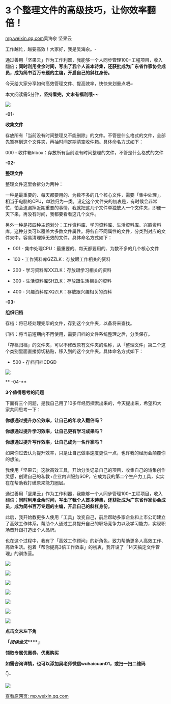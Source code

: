 # 3 个整理文件的高级技巧，让你效率翻倍！

[mp.weixin.qq.com](http://mp.weixin.qq.com/s?__biz=MzA5MTQ4Nzc5MQ==&mid=2247502130&idx=3&sn=28654cb4bcb2ca7418d3d48393092210&chksm=90792272a70eab64ba8d2dff20fa06e7ede217857ae800d57eb8e896a461a6a509fd77302f88&mpshare=1&scene=1&srcid=1216LK5W8Mz0gdPzJiVyzRBk&sharer_sharetime=1639664892886&sharer_shareid=b7c991d3cd23094f535ad602a652c37b#rd)吴海汆 坚果云

工作越忙，越要高效！大家好，我是吴海汆。-

通过善用「坚果云」作为工作利器，我能够一个人同步管理100+工程项目，收入翻倍；**同时利用业余时间，写出了我个人首本诗集，还获批成为广东省作家协会成员，成为简书百万专题的主编，开启自己的斜杠身份。**

今天给大家分享如何高效管理文件、提高效率，快快来划重点吧~

本文阅读需5分钟，**坚持看完，文末有福利哦~~**

![](https://image.cubox.pro/article/2021072013144943155/66542.jpg)

**\-01-**

**收集文件**

存放所有「当前没有时间整理又不能删除」的文件。不管是什么格式的文件，全部先暂存到这个文件夹，再抽时间定期清空收件箱。具体命名方式如下：

000 - 收件箱Inbox：存放所有当前没有时间整理的文件，不管是什么格式的文件

**\-02-**

**整理文件**

整理文件这里会拆分为两种：

一种是最重要的、每天都要用的、为数不多的几个核心文件，需要「集中处理」，相当于电脑的CPU，单独归为一类。设定这个文件夹的初衷是，有时候会非常忙，怕会遗漏掉近期重要的事情，我就把这几个文件单独放入一个文件夹，即便一天下来，再没有时间，我都要看看这几个文件。

另外一种是按四种主题划分：工作资料库、学习资料库、生活资料库、兴趣资料库，这种分类可以覆盖大多数文件属性。将各自不同属性的文件，分类到对应的文件夹中，容易清理掉无效的文件。具体命名方式如下：

*   001 - 集中处理CPU：最重要的、每天都要用的、为数不多的几个核心文件
    
*   100 - 工作资料库GZZLK：存放跟工作相关的资料
    
*   200 - 学习资料库XXZLK：存放跟学习相关的资料
    
*   300 - 生活资料库SHZLK：存放跟生活相关的资料
    
*   400 - 兴趣资料库XQZLK：存放跟兴趣相关的资料
    

**\-03-**

**组织归档**

存档：将已经处理完毕的文件，存到这个文件夹，以备将来查找。

归档：将当前短期内不再使用，需要归档的文件系统整理之后，分类保存。

「存档归档」的文件夹，可以不修改原有文件夹的名称，从「整理文件」第二个这个类别里面直接剪切粘贴，移入到的这个文件夹。具体命名方式如下：

*   500 - 存档归档CDGD
    

![](https://image.cubox.pro/article/2021112522192323650/65300.jpg)

** -04-**

**3个值得思考的问题**

下面有三个问题，是我自己用了10多年经历探索出来的，今天提出来，希望和大家共同思考一下：

**你想通过提升办公效率，让自己的年收入翻倍吗？**

**你想通过提升学习效率，让自己更有学习成果吗？**

**你想通过提升写作效率，让自己成为一名作家吗？**

如果你过去认为提升效率，只是让自己做事速度更快一点，也许我的经历会颠覆你的想法。

我使用「坚果云」这款高效工具，开始分类记录自己的项目，收集自己的诗集创作灵感，创建自己的私教+企业内训服务SOP，它成为我的第二个生产力工具，实实在在帮助我打破原来能力圈层。

通过善用「坚果云」作为工作利器，我能够一个人同步管理100+工程项目，收入翻倍；**同时利用业余时间，写出了我个人首本诗集，还获批成为广东省作家协会成员，成为简书百万专题的主编，开启自己的斜杠身份。**

此后，我开始教更多人使用「工具」改变自己，前后帮助多家企业和上市公司建立了高效工作体系，帮助个人通过工具提升自己的职场竞争力以及学习能力，实现职场晋升跟打造出个人品牌。

也在这个过程中，我有了「高效工作顾问」的新角色，致力帮助更多人高效工作、高效生活。抱着「帮你提高3倍工作效率」的初衷，我开设了「14天搞定文件管理」的训练营。

![](https://image.cubox.pro/article/2021102821560493395/49661.jpg)

![](https://image.cubox.pro/article/2021102821560499348/79191.jpg)

![](https://image.cubox.pro/article/2021102821560463904/61140.jpg)

![](https://image.cubox.pro/article/2021102821560463733/14365.jpg)

![](https://image.cubox.pro/article/2021102821560464684/98047.jpg)

![](https://image.cubox.pro/article/2021102821560422971/72200.jpg)

![](https://image.cubox.pro/article/2021102821560443891/30445.jpg)

**点击文末左下角**

**「_阅读全文_****」**

**领取专属优惠券，优惠购买**

**如需咨询详情，也可以添加吴老师微信wuhaicuan01，或扫一扫二维码**

👇-

![](https://image.cubox.pro/article/2021102821560478008/27114.jpg)

[查看原网页: mp.weixin.qq.com](http://mp.weixin.qq.com/s?__biz=MzA5MTQ4Nzc5MQ==&mid=2247502130&idx=3&sn=28654cb4bcb2ca7418d3d48393092210&chksm=90792272a70eab64ba8d2dff20fa06e7ede217857ae800d57eb8e896a461a6a509fd77302f88&mpshare=1&scene=1&srcid=1216LK5W8Mz0gdPzJiVyzRBk&sharer_sharetime=1639664892886&sharer_shareid=b7c991d3cd23094f535ad602a652c37b#rd)